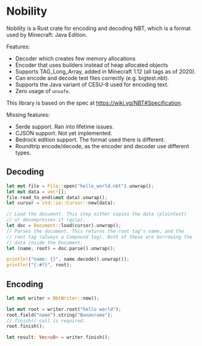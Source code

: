 # Nobility

Nobility is a Rust crate for encoding and decoding NBT, which is a
format used by Minecraft: Java Edition.

Features:

- Decoder which creates few memory allocations
- Encoder that uses builders instead of heap allocated objects
- Supports TAG_Long_Array, added in Minecraft 1.12 (all tags as of
  2020).
- Can encode and decode test files correctly (e.g. bigtest.nbt).
- Supports the Java variant of CESU-8 used for encoding text.
- Zero usage of `unsafe`.

This library is based on the spec at
<https://wiki.vg/NBT#Specification>.

Missing features:

- Serde support. Ran into lifetime issues.
- CJSON support. Not yet implemented.
- Bedrock edition support. The format used there is different.
- Roundtrip encode/decode, as the encoder and decoder use different
  types.

## Decoding

```rust
let mut file = File::open("hello_world.nbt").unwrap();
let mut data = vec![];
file.read_to_end(&mut data).unwrap();
let cursor = std::io::Cursor::new(data);

// Load the document. This step either copies the data (plaintext)
// or decompresses it (gzip).
let doc = Document::load(cursor).unwrap();
// Parses the document. This returns the root tag's name, and the
// root tag (always a Compound tag). Both of these are borrowing the
// data inside the Document.
let (name, root) = doc.parse().unwrap();

println!("name: {}", name.decode().unwrap());
println!("{:#?}", root);
```

## Encoding

```rust
let mut writer = NbtWriter::new();

let mut root = writer.root("hello world");
root.field("name").string("Bananrama");
// finish() call is required.
root.finish();

let result: Vec<u8> = writer.finish();
```
